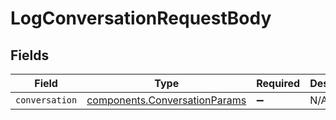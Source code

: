 # LogConversationRequestBody


## Fields

| Field                                                                          | Type                                                                           | Required                                                                       | Description                                                                    |
| ------------------------------------------------------------------------------ | ------------------------------------------------------------------------------ | ------------------------------------------------------------------------------ | ------------------------------------------------------------------------------ |
| `conversation`                                                                 | [components.ConversationParams](../../models/components/conversationparams.md) | :heavy_minus_sign:                                                             | N/A                                                                            |